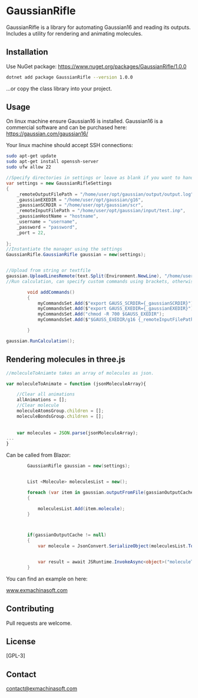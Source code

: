 # GaussianRifle

GaussianRifle is a library for automating Gaussian16 and reading its outputs. Includes a utility for rendering and animating molecules.

## Installation

Use NuGet package:
https://www.nuget.org/packages/GaussianRifle/1.0.0
```bash
dotnet add package GaussianRifle --version 1.0.0
```
...or copy the class library into your project.

## Usage
On linux machine ensure Gaussian16 is installed. Gaussian16 is a commercial software and can be purchased here:
https://gaussian.com/gaussian16/

Your linux machine should accept SSH connections:

```bash
sudo apt-get update
sudo apt-get install openssh-server
sudo ufw allow 22
```

```cs
//Specify directories in settings or leave as blank if you want to handle connection manually
var settings = new GaussianRifleSettings
{
    _remoteOutputFilePath = "/home/user/opt/gaussian/output/output.log",
    _gaussianEXEDIR = "/home/user/opt/gaussian/g16",
    _gaussianSCRDIR = "/home/user/opt/gaussian/scr",
    _remoteInputFilePath = "/home/user/opt/gaussian/input/test.inp",
    _gaussianHostName = "hostname",
    _username = "username",
    _password = "password",
    _port = 22,
    
};
//Instantiate the manager using the settings
GaussianRifle.GaussianRifle gaussian = new(settings);


//Upload from string or textfile
gaussian.UploadLinesRemote(text.Split(Environment.NewLine), "/home/user/opt/gaussian/input/test.inp");
//Run calculation, can specify custom commands using brackets, otherwise it will be

        void addCommands()
        {
            myCommandsSet.Add($"export GAUSS_SCRDIR={_gaussianSCRDIR}");
            myCommandsSet.Add($"export GAUSS_EXEDIR={_gaussianEXEDIR}");
            myCommandsSet.Add("chmod -R 700 $GAUSS_EXEDIR");
            myCommandsSet.Add($"$GAUSS_EXEDIR/g16 {_remoteInputFilePath} {_remoteOutputFilePath}");

        }

gaussian.RunCalculation();


```
## Rendering molecules in three.js
```js
//moleculeToAniamte takes an array of molecules as json.

var moleculeToAnimate = function (jsonMoleculeArray){

	//Clear all animations
	allAnimations = [];
    //Clear molecule
	moleculeAtomsGroup.children = [];
	moleculeBondsGroup.children = [];
    
    
	var molecules = JSON.parse(jsonMoleculeArray);
...
}
```
Can be called from Blazor:
```cs
        GaussianRifle gaussian = new(settings);


        List <Molecule> moleculesList = new();

        foreach (var item in gaussian.outputFromFile(gassianOutputCache))
        {    

            moleculesList.Add(item.molecule);
        }



        if(gassianOutputCache != null)
        {
            var molecule = JsonConvert.SerializeObject(moleculesList.ToArray());    


            var result = await JSRuntime.InvokeAsync<object>("moleculeToAnimate", molecule);
        }
```
You can find an example on here:

www.exmachinasoft.com


## Contributing
Pull requests are welcome.

## License
[GPL-3]

## Contact
contact@exmachinasoft.com
